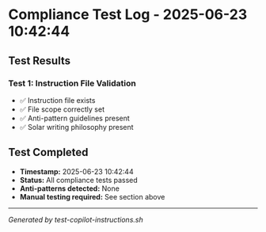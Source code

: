 # Compliance Test Log - 2025-06-23 10:42:44

## Test Results

### Test 1: Instruction File Validation
- ✅ Instruction file exists
- ✅ File scope correctly set
- ✅ Anti-pattern guidelines present
- ✅ Solar writing philosophy present

## Test Completed
- **Timestamp:** 2025-06-23 10:42:44
- **Status:** All compliance tests passed
- **Anti-patterns detected:** None
- **Manual testing required:** See section above

---
*Generated by test-copilot-instructions.sh*
